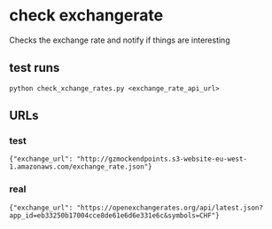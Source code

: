 # check exchangerate
Checks the exchange rate and notify if things are interesting

## test runs
`python check_xchange_rates.py <exchange_rate_api_url>`

## URLs
### test
`{"exchange_url": "http://gzmockendpoints.s3-website-eu-west-1.amazonaws.com/exchange_rate.json"}`
### real
`{"exchange_url": "https://openexchangerates.org/api/latest.json?app_id=eb33250b17004cce8de61e6d6e331e6c&symbols=CHF"}`